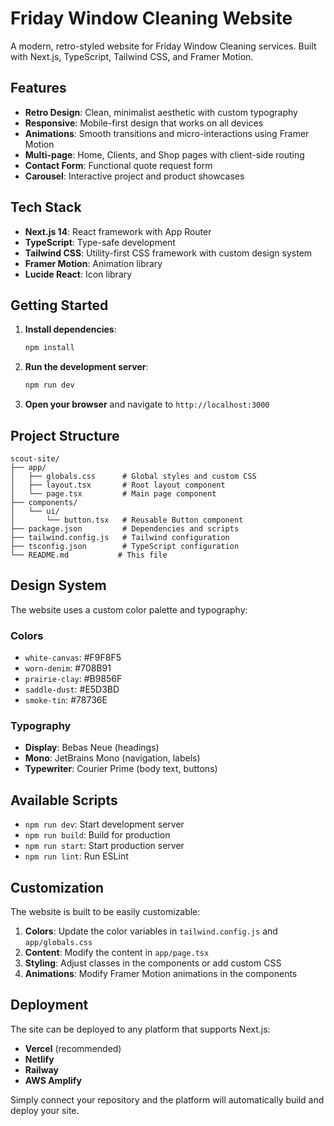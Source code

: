 # Friday Window Cleaning Website

A modern, retro-styled website for Friday Window Cleaning services. Built with Next.js, TypeScript, Tailwind CSS, and Framer Motion.

## Features

- **Retro Design**: Clean, minimalist aesthetic with custom typography
- **Responsive**: Mobile-first design that works on all devices
- **Animations**: Smooth transitions and micro-interactions using Framer Motion
- **Multi-page**: Home, Clients, and Shop pages with client-side routing
- **Contact Form**: Functional quote request form
- **Carousel**: Interactive project and product showcases

## Tech Stack

- **Next.js 14**: React framework with App Router
- **TypeScript**: Type-safe development
- **Tailwind CSS**: Utility-first CSS framework with custom design system
- **Framer Motion**: Animation library
- **Lucide React**: Icon library

## Getting Started

1. **Install dependencies**:
   ```bash
   npm install
   ```

2. **Run the development server**:
   ```bash
   npm run dev
   ```

3. **Open your browser** and navigate to `http://localhost:3000`

## Project Structure

```
scout-site/
├── app/
│   ├── globals.css      # Global styles and custom CSS
│   ├── layout.tsx       # Root layout component
│   └── page.tsx         # Main page component
├── components/
│   └── ui/
│       └── button.tsx   # Reusable Button component
├── package.json         # Dependencies and scripts
├── tailwind.config.js   # Tailwind configuration
├── tsconfig.json        # TypeScript configuration
└── README.md           # This file
```

## Design System

The website uses a custom color palette and typography:

### Colors
- `white-canvas`: #F9F8F5
- `worn-denim`: #708B91
- `prairie-clay`: #B9856F
- `saddle-dust`: #E5D3BD
- `smoke-tin`: #78736E

### Typography
- **Display**: Bebas Neue (headings)
- **Mono**: JetBrains Mono (navigation, labels)
- **Typewriter**: Courier Prime (body text, buttons)

## Available Scripts

- `npm run dev`: Start development server
- `npm run build`: Build for production
- `npm run start`: Start production server
- `npm run lint`: Run ESLint

## Customization

The website is built to be easily customizable:

1. **Colors**: Update the color variables in `tailwind.config.js` and `app/globals.css`
2. **Content**: Modify the content in `app/page.tsx`
3. **Styling**: Adjust classes in the components or add custom CSS
4. **Animations**: Modify Framer Motion animations in the components

## Deployment

The site can be deployed to any platform that supports Next.js:

- **Vercel** (recommended)
- **Netlify**
- **Railway**
- **AWS Amplify**

Simply connect your repository and the platform will automatically build and deploy your site. 